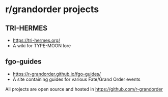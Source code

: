 # r/grandorder projects
## TRI-HERMES
- https://tri-hermes.org/
- A wiki for TYPE-MOON lore

## fgo-guides
- https://r-grandorder.github.io/fgo-guides/
- A site containing guides for various Fate/Grand Order events

All projects are open source and hosted in https://github.com/r-grandorder

